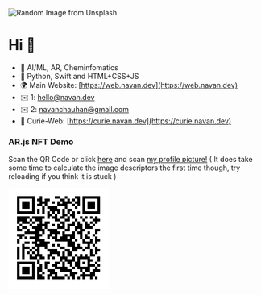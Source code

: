 <img alt="Random Image from Unsplash" src="https://source.unsplash.com/random/1500x500/?landscape,nature,sky,water"/>

# Hi 👋

- 🔭 AI/ML, AR, Cheminfomatics
- 🌱 Python, Swift and HTML+CSS+JS
- 🌍 Main Website: [https://web.navan.dev](https://web.navan.dev)
- ✉️ 1: [hello@navan.dev](mailto:hey@navan.dev)
- ✉️ 2: [navanchauhan@gmail.com](mailto:navanchauhan@gmail.com)
- 🧪 Curie-Web: [https://curie.navan.dev](https://curie.navan.dev)

### AR.js NFT Demo

Scan the QR Code or click [here](https://navanchauhan.github.io/Experiments/2020-08-01/index.html) and scan [my profile picture!](https://github.com/navanchauhan) ( It does take some time to calculate the image descriptors the first time though, try reloading if you think it is stuck )


<img src="https://raw.githubusercontent.com/navanchauhan/navanchauhan/master/qr.png" />


<!--
**navanchauhan/navanchauhan** is a ✨ _special_ ✨ repository because its `README.md` (this file) appears on your GitHub profile.

Here are some ideas to get you started:

- 🔭 I’m currently working on ...
- 🌱 I’m currently learning ...
- 👯 I’m looking to collaborate on ...
- 🤔 I’m looking for help with ...
- 💬 Ask me about ...
- 📫 How to reach me: ...
- 😄 Pronouns: ...
- ⚡ Fun fact: ...
-->
